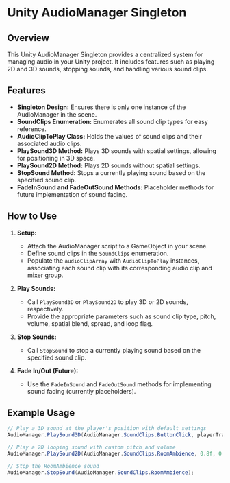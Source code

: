 # Unity AudioManager Singleton

## Overview

This Unity AudioManager Singleton provides a centralized system for managing audio in your Unity project. It includes features such as playing 2D and 3D sounds, stopping sounds, and handling various sound clips.

## Features

- **Singleton Design:** Ensures there is only one instance of the AudioManager in the scene.
- **SoundClips Enumeration:** Enumerates all sound clip types for easy reference.
- **AudioClipToPlay Class:** Holds the values of sound clips and their associated audio clips.
- **PlaySound3D Method:** Plays 3D sounds with spatial settings, allowing for positioning in 3D space.
- **PlaySound2D Method:** Plays 2D sounds without spatial settings.
- **StopSound Method:** Stops a currently playing sound based on the specified sound clip.
- **FadeInSound and FadeOutSound Methods:** Placeholder methods for future implementation of sound fading.

## How to Use

1. **Setup:**
   - Attach the AudioManager script to a GameObject in your scene.
   - Define sound clips in the `SoundClips` enumeration.
   - Populate the `audioClipArray` with `AudioClipToPlay` instances, associating each sound clip with its corresponding audio clip and mixer group.

2. **Play Sounds:**
   - Call `PlaySound3D` or `PlaySound2D` to play 3D or 2D sounds, respectively.
   - Provide the appropriate parameters such as sound clip type, pitch, volume, spatial blend, spread, and loop flag.

3. **Stop Sounds:**
   - Call `StopSound` to stop a currently playing sound based on the specified sound clip.

4. **Fade In/Out (Future):**
   - Use the `FadeInSound` and `FadeOutSound` methods for implementing sound fading (currently placeholders).

## Example Usage

```csharp
// Play a 3D sound at the player's position with default settings
AudioManager.PlaySound3D(AudioManager.SoundClips.ButtonClick, playerTransform, 1f, 1f, 1f, 1f, false);

// Play a 2D looping sound with custom pitch and volume
AudioManager.PlaySound2D(AudioManager.SoundClips.RoomAmbience, 0.8f, 0.5f, true);

// Stop the RoomAmbience sound
AudioManager.StopSound(AudioManager.SoundClips.RoomAmbience);
